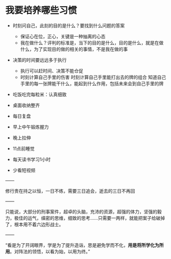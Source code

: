 # 我要培养哪些习惯

- 时刻问自己，此刻的目的是什么？要找到什么问题的答案
  - 保证心在位，正心，关键是一种抽离的心态
  - 我在做什么？评判的标准是，当下的目的是什么，目的是什么，就是在做什么，为了实现目的做的相关的事情，不是我在做的事

- 决策的时间要远远多于执行
  - 执行可以赶时间、决策不能仓促
  - 时刻计算自己手里的伤害
    时刻计算自己手里能打出去的牌的组合
    知道自己手里的每一张牌能干什么，能起到什么作用，包括未来会到自己手里的牌

- 吃饭吃完每粒米：认真细致
- 桌面收纳整齐
- 每日复盘
- 早上中午锻炼握力
- 晚上拉伸
- 11点前睡觉
- 每天读书学习1小时
- 少看短视频

——

修行贵在持之以恒，一日不练，需要三日追会，逝去的三日不再回

——

只能说，大部分的刑事案件，超卓的头脑，充沛的资源，超强的体力，坚强的毅力，极佳的运气，缜密的思维，细致的思考……只需要一两样，就能把案子给破掉了，根本用不着六边形战士。

——

“看是为了开阔眼界，学是为了提升造诣，思是避免学而不化，**用是将所学化为所用**。对阵法的领悟，以看为始，以用为终。”

